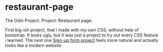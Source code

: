 # restaurant-page
The Odin Project. Project: Restaurant page.

First big-ish project, that i made with my own CSS, without help of bootstrap. It looks ugly, but it was just a project to try out every CSS feature i learned. The next one [Sign-up form project]([https://pages.github.com/](https://github.com/kol3x/Sign-up-form)) feels more natural and actually looks like a modern website
